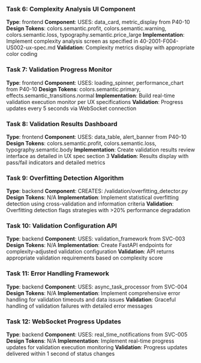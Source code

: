### Task 6: Complexity Analysis UI Component
**Type**: frontend
**Component**: USES: data_card, metric_display from P40-10
**Design Tokens**: colors.semantic.profit, colors.semantic.warning, colors.semantic.loss, typography.semantic.price_large
**Implementation**: 
Implement complexity analysis screen as specified in 40-2001-F004-US002-ux-spec.md
**Validation**: Complexity metrics display with appropriate color coding

### Task 7: Validation Progress Monitor
**Type**: frontend
**Component**: USES: loading_spinner, performance_chart from P40-10
**Design Tokens**: colors.semantic.primary, effects.semantic_transitions.normal
**Implementation**: 
Build real-time validation execution monitor per UX specifications
**Validation**: Progress updates every 5 seconds via WebSocket connection

### Task 8: Validation Results Dashboard
**Type**: frontend
**Component**: USES: data_table, alert_banner from P40-10
**Design Tokens**: colors.semantic.profit, colors.semantic.loss, typography.semantic.body
**Implementation**: 
Create validation results review interface as detailed in UX spec section 3
**Validation**: Results display with pass/fail indicators and detailed metrics

### Task 9: Overfitting Detection Algorithm
**Type**: backend
**Component**: CREATES: /validation/overfitting_detector.py
**Design Tokens**: N/A
**Implementation**: 
Implement statistical overfitting detection using cross-validation and information criteria
**Validation**: Overfitting detection flags strategies with >20% performance degradation

### Task 10: Validation Configuration API
**Type**: backend
**Component**: USES: validation_framework from SVC-003
**Design Tokens**: N/A
**Implementation**: 
Create FastAPI endpoints for complexity-adjusted validation configuration
**Validation**: API returns appropriate validation requirements based on complexity score

### Task 11: Error Handling Framework
**Type**: backend
**Component**: USES: async_task_processor from SVC-004
**Design Tokens**: N/A
**Implementation**: 
Implement comprehensive error handling for validation timeouts and data issues
**Validation**: Graceful handling of validation failures with detailed error messages

### Task 12: WebSocket Progress Updates
**Type**: backend
**Component**: USES: real_time_notifications from SVC-005
**Design Tokens**: N/A
**Implementation**: 
Implement real-time progress updates for validation execution monitoring
**Validation**: Progress updates delivered within 1 second of status changes
